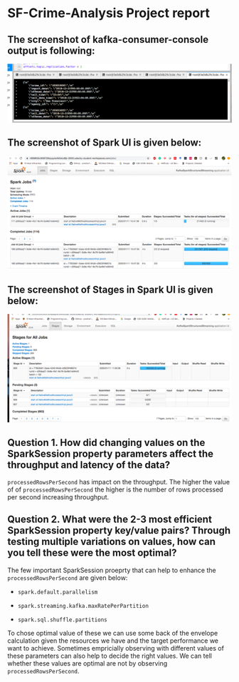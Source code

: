 # SF-Crime-Analysis Project report

## The screenshot of kafka-consumer-console output is following:

![kafka-consumer-console Output Screentshot](https://github.com/johirbuet/SF-Crime-Analysis/blob/master/consumerconsolescreentshot.png "kafka-consumer-console Output")


## The screenshot of Spark UI is given below:
![Spark UI Screentshot](https://github.com/johirbuet/SF-Crime-Analysis/blob/master/screenshotofui.png "Spark UI")

## The screenshot of Stages in Spark UI is given below:
![Spark UI Stages Screentshot](https://github.com/johirbuet/SF-Crime-Analysis/blob/master/sparkstages.png "Spark Stages UI")



## Question 1. How did changing values on the SparkSession property parameters affect the throughput and latency of the data?

`processedRowsPerSecond` has impact on the throughput. The higher the value of of `processedRowsPerSecond` the higher is the number of rows processed per second increasing throughput. 

## Question 2. What were the 2-3 most efficient SparkSession property key/value pairs? Through testing multiple variations on values, how can you tell these were the most optimal?
The few important SparkSession proeprty that can help to enhance the `processedRowsPerSecond` are given below:
* `spark.default.parallelism`

* `spark.streaming.kafka.maxRatePerPartition`

* `spark.sql.shuffle.partitions`

To chose optimal value of these we can use some back of the envelope calculation given the resources we have and the target performance we want to achieve. Sometimes empricially observing with different values of these parameters can also help to decide the right values. We can tell whether these values are optimal are not by observing `processedRowsPerSecond`. 
